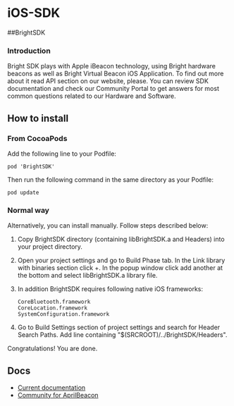 iOS-SDK
=======

##BrightSDK
### Introduction

Bright SDK plays with Apple iBeacon technology, using Bright hardware beacons as well as Bright Virtual Beacon iOS Application. To find out more about it read API section on our website, please. You can review SDK documentation and check our Community Portal to get answers for most common questions related to our Hardware and Software.

## How to install
### From CocoaPods
Add the following line to your Podfile:

	pod 'BrightSDK'


Then run the following command in the same directory as your Podfile:

	pod update
	
### Normal way
Alternatively, you can install manually. Follow steps described below:

1. Copy BrightSDK directory (containing libBrightSDK.a and Headers) into your project directory.

2. Open your project settings and go to Build Phase tab. In the Link library with binaries section click +. In the popup window click add another at the bottom and select libBrightSDK.a library file.

3. In addition BrightSDK requires following native iOS frameworks:

    ```
	CoreBluetooth.framework
	CoreLocation.framework
	SystemConfiguration.framework
    ```

4. Go to Build Settings section of project settings and search for Header Search Paths. Add line containing "$(SRCROOT)/../BrightSDK/Headers".

Congratulations! You are done.
## Docs
* [Current documentation](//github.com/BrightBeacon/BrightBeacon_iOS_SDK/Documents/index.html)
* [Community for AprilBeacon](http://brtbeacon.com)
